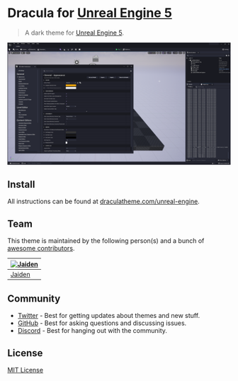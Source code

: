 # Dracula for [Unreal Engine 5](https://www.unrealengine.com/en-US/unreal-engine-5)

> A dark theme for [Unreal Engine 5](https://www.unrealengine.com/en-US/unreal-engine-5).

![Screenshot](./screenshot.png)

## Install

All instructions can be found at [draculatheme.com/unreal-engine](https://draculatheme.com/unreal-engine).

## Team

This theme is maintained by the following person(s) and a bunch of [awesome contributors](https://github.com/dracula/unreal-engine/graphs/contributors).

| [![Jaiden](https://github.com/jaiden-d.png?size=100)](https://github.com/jaiden-d) |
| ---------------------------------------------------------------------------------- |
| [Jaiden](https://github.com/jaiden-d)                                              |

## Community

- [Twitter](https://twitter.com/draculatheme) - Best for getting updates about themes and new stuff.
- [GitHub](https://github.com/dracula/dracula-theme/discussions) - Best for asking questions and discussing issues.
- [Discord](https://draculatheme.com/discord-invite) - Best for hanging out with the community.

## License

[MIT License](./LICENSE)
